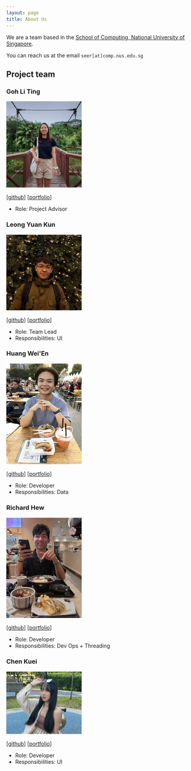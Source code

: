 ```yaml
---
layout: page
title: About Us
---
```


We are a team based in the [School of Computing, National University of Singapore](http://www.comp.nus.edu.sg).

You can reach us at the email `seer[at]comp.nus.edu.sg`

## Project team

### Goh Li Ting

<img src="images/gohliting.jpg" width="200px">

[[github](https://github.com/Goh-Li-Ting)]
[[portfolio](team/johndoe.md)]

* Role: Project Advisor

### Leong Yuan Kun

<img src="images/aexolate.png" width="200px">

[[github](https://github.com/aexolate)]
[[portfolio](team/johndoe.md)]

* Role: Team Lead
* Responsibilities: UI

### Huang Wei'En

<img src="images/Weiennn.png" width="200px">

[[github](https://github.com/Weiennn)] [[portfolio](team/johndoe.md)]

* Role: Developer
* Responsibilities: Data

### Richard Hew

<img src="images/ricketytoc.png" width="200px">

[[github](http://github.com/ricketytoc)]
[[portfolio](team/johndoe.md)]

* Role: Developer
* Responsibilities: Dev Ops + Threading

### Chen Kuei

<img src="images/chen-kuei.png" width="200px">

[[github](https://github.com/Chen-Kuei)]
[[portfolio](team/johndoe.md)]

* Role: Developer
* Responsibilities: UI
